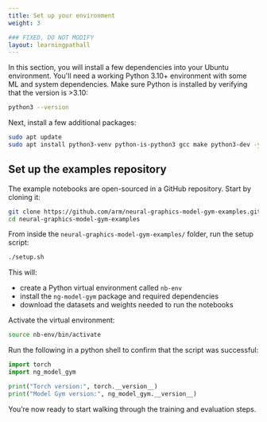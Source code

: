 ```yaml
---
title: Set up your environment
weight: 3

### FIXED, DO NOT MODIFY
layout: learningpathall
---
```


In this section, you will install a few dependencies into your Ubuntu environment. You'll need a working Python 3.10+ environment with some ML and system dependencies. Make sure Python is installed by verifying that the version is >3.10:

```bash
python3 --version
```

Next, install a few additional packages:

```bash
sudo apt update
sudo apt install python3-venv python-is-python3 gcc make python3-dev -y
```

## Set up the examples repository

The example notebooks are open-sourced in a GitHub repository. Start by cloning it:

```bash
git clone https://github.com/arm/neural-graphics-model-gym-examples.git
cd neural-graphics-model-gym-examples
```

From inside the `neural-graphics-model-gym-examples/` folder, run the setup script:

```bash
./setup.sh
```

This will:
- create a Python virtual environment called `nb-env`
- install the `ng-model-gym` package and required dependencies
- download the datasets and weights needed to run the notebooks

Activate the virtual environment:

```bash
source nb-env/bin/activate
```

Run the following in a python shell to confirm that the script was successful:

```python
import torch
import ng_model_gym

print("Torch version:", torch.__version__)
print("Model Gym version:", ng_model_gym.__version__)
```

You’re now ready to start walking through the training and evaluation steps.
